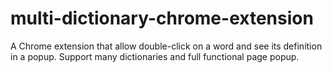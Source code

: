 multi-dictionary-chrome-extension
=================================

A Chrome extension that allow double-click on a word and see its definition in a popup. Support many dictionaries and full functional page popup.
